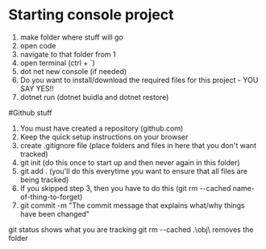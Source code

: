 # Starting console project

1. make folder where stuff will go
2. open code
3. navigate to that folder from 1
4. open terminal (ctrl + `)
5. dot net new console (if needed)
6. Do you want to install/download the required files for this project - YOU SAY YES!!
7. dotnet run (dotnet buidla and dotnet restore)


#Github stuff
1. You must have created a repository (github.com)
2. Keep the quick setup instructions on your browser
3. create .gitignore file (place folders and files in here that you don't want tracked)
4. git init (do this once to start up and then never again in this folder)
5. git add . (you'll do this everytime you want to ensure that all files are being tracked)
6. If you skipped step 3, then you have to do this (git rm --cached name-of-thing-to-forget)
7. git commit -m "The commit message that explains what/why things have been changed"



git status shows what you are tracking
git rm --cached .\obj\      removes the folder